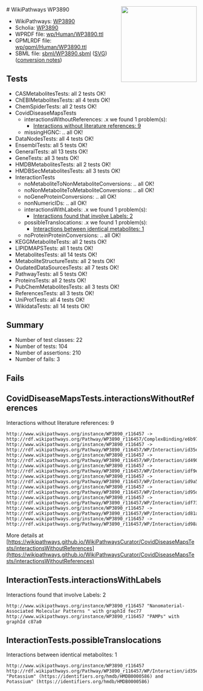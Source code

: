 <img style="float: right; width: 200px" src="../logo.png" />
# WikiPathways WP3890

* WikiPathways: [WP3890](https://identifiers.org/wikipathways:WP3890)
* Scholia: [WP3890](https://scholia.toolforge.org/wikipathways/WP3890)
* WPRDF file: [wp/Human/WP3890.ttl](../wp/Human/WP3890.ttl)
* GPMLRDF file: [wp/gpml/Human/WP3890.ttl](../wp/gpml/Human/WP3890.ttl)
* SBML file: [sbml/WP3890.sbml](../sbml/WP3890.sbml) ([SVG](../sbml/WP3890.svg)) ([conversion notes](../sbml/WP3890.txt))

## Tests
* CASMetabolitesTests: all 2 tests OK!
* ChEBIMetabolitesTests: all 4 tests OK!
* ChemSpiderTests: all 2 tests OK!
* CovidDiseaseMapsTests
    * interactionsWithoutReferences: .x we found 1 problem(s):
        * [Interactions without literature references: 9](#2e295937)
    * missingHGNC: .. all OK!
* DataNodesTests: all 4 tests OK!
* EnsemblTests: all 5 tests OK!
* GeneralTests: all 13 tests OK!
* GeneTests: all 3 tests OK!
* HMDBMetabolitesTests: all 2 tests OK!
* HMDBSecMetabolitesTests: all 3 tests OK!
* InteractionTests
    * noMetaboliteToNonMetaboliteConversions: .. all OK!
    * noNonMetaboliteToMetaboliteConversions: .. all OK!
    * noGeneProteinConversions: .. all OK!
    * nonNumericIDs: .. all OK!
    * interactionsWithLabels: .x we found 1 problem(s):
        * [Interactions found that involve Labels: 2](#630d2679)
    * possibleTranslocations: .x we found 1 problem(s):
        * [Interactions between identical metabolites: 1](#d59038c4)
    * noProteinProteinConversions: .. all OK!
* KEGGMetaboliteTests: all 2 tests OK!
* LIPIDMAPSTests: all 1 tests OK!
* MetabolitesTests: all 14 tests OK!
* MetaboliteStructureTests: all 2 tests OK!
* OudatedDataSourcesTests: all 7 tests OK!
* PathwayTests: all 5 tests OK!
* ProteinsTests: all 2 tests OK!
* PubChemMetabolitesTests: all 3 tests OK!
* ReferencesTests: all 3 tests OK!
* UniProtTests: all 4 tests OK!
* WikidataTests: all 14 tests OK!


## Summary

* Number of test classes: 22
* Number of tests: 104
* Number of assertions: 210
* Number of fails: 3

## Fails

<a name="2e295937" />

## CovidDiseaseMapsTests.interactionsWithoutReferences

Interactions without literature references: 9
```
http://www.wikipathways.org/instance/WP3890_r116457 -> http://rdf.wikipathways.org/Pathway/WP3890_r116457/ComplexBinding/e6b97
http://www.wikipathways.org/instance/WP3890_r116457 -> http://rdf.wikipathways.org/Pathway/WP3890_r116457/WP/Interaction/id35e1a91c
http://www.wikipathways.org/instance/WP3890_r116457 -> http://rdf.wikipathways.org/Pathway/WP3890_r116457/WP/Interaction/id4908e08e
http://www.wikipathways.org/instance/WP3890_r116457 -> http://rdf.wikipathways.org/Pathway/WP3890_r116457/WP/Interaction/idf9e9011a
http://www.wikipathways.org/instance/WP3890_r116457 -> http://rdf.wikipathways.org/Pathway/WP3890_r116457/WP/Interaction/id9a5da6ad
http://www.wikipathways.org/instance/WP3890_r116457 -> http://rdf.wikipathways.org/Pathway/WP3890_r116457/WP/Interaction/id95dc76e4
http://www.wikipathways.org/instance/WP3890_r116457 -> http://rdf.wikipathways.org/Pathway/WP3890_r116457/WP/Interaction/idf731d80f
http://www.wikipathways.org/instance/WP3890_r116457 -> http://rdf.wikipathways.org/Pathway/WP3890_r116457/WP/Interaction/id81aa4240
http://www.wikipathways.org/instance/WP3890_r116457 -> http://rdf.wikipathways.org/Pathway/WP3890_r116457/WP/Interaction/id98a10f43
```

More details at [https://wikipathways.github.io/WikiPathwaysCurator/CovidDiseaseMapsTests/interactionsWithoutReferences](https://wikipathways.github.io/WikiPathwaysCurator/CovidDiseaseMapsTests/interactionsWithoutReferences)

<a name="630d2679" />

## InteractionTests.interactionsWithLabels

Interactions found that involve Labels: 2
```
http://www.wikipathways.org/instance/WP3890_r116457 "Nanomaterial-Associated Molecular Patterns " with graphId fec77
http://www.wikipathways.org/instance/WP3890_r116457 "PAMPs" with graphId c87a0
```

<a name="d59038c4" />

## InteractionTests.possibleTranslocations

Interactions between identical metabolites: 1
```
http://www.wikipathways.org/instance/WP3890_r116457 http://rdf.wikipathways.org/Pathway/WP3890_r116457/WP/Interaction/id35e1a91c "Potassium" (https://identifiers.org/hmdb/HMDB0000586) and 
Potassium" (https://identifiers.org/hmdb/HMDB0000586)
```

